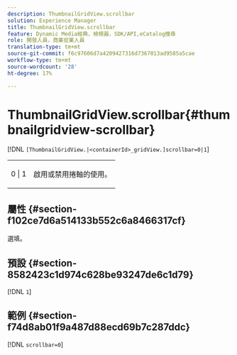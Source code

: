 ```yaml
---
description: ThumbnailGridView.scrollbar
solution: Experience Manager
title: ThumbnailGridView.scrollbar
feature: Dynamic Media經典，檢視器，SDK/API,eCatalog搜尋
role: 開發人員，商業從業人員
translation-type: tm+mt
source-git-commit: f6c97606d7a4209427316d7367013ad9585a5cae
workflow-type: tm+mt
source-wordcount: '28'
ht-degree: 17%

---
```



# ThumbnailGridView.scrollbar{#thumbnailgridview-scrollbar}

[!DNL `[ThumbnailGridView.|<containerId>_gridView.]scrollbar=0|1`]

<table id="table_70E6FDB62C2C4DBBB26BEBAD37A181AD"> 
 <tbody> 
  <tr> 
   <td> <p> <span class="codeph"> 0 | 1</span> </p> </td> 
   <td> <p> 啟用或禁用捲軸的使用。 </p> </td> 
  </tr> 
 </tbody> 
</table>

## 屬性 {#section-f102ce7d6a514133b552c6a8466317cf}

選填。

## 預設 {#section-8582423c1d974c628be93247de6c1d79}

[!DNL `1`]

## 範例 {#section-f74d8ab01f9a487d88ecd69b7c287ddc}

[!DNL `scrollbar=0`]
